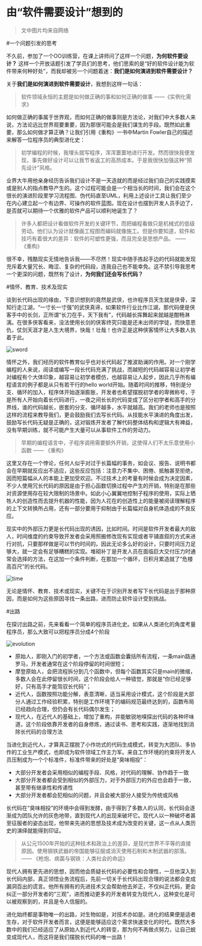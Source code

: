 由“软件需要设计”想到的
======================

>文中图片均来自网络

#一个问题引发的思考

不久前，参加了一个OO训练营，在课上讲师问了这样一个问题，**为何软件要设计？**
这样一个开放话题引发了学员们的思考，他们思索的是“好的软件设计能为软件带来何种好处”，而我却被另一个问题着迷：**我们是如何演进到软件需要设计？**

关于**我们是如何演进到软件需要设计**，我想到这样一句话：

>软件领域永恒的主题是如何做正确的事和如何正确的做事 ——《实例化需求》

如何做正确的事属于世界观，而如何正确的做事则是方法论，对我们中大多数人来说，方法论远比世界观要重要，因为那很可能会是我们谋生的手段。既然如此重要，那么如何做才算正确？让我们引用《重构》一书中Martin Fowler自己的描述来解答一位程序员的典型进化史：

>初学编程的时候，我埋头就写程序，浑浑噩噩地进行开发。然而很快我便发现，事先做好设计可以让我节省返工的高昂成本。于是我很快加强这种“预先设计”风格。

业界大牛用他亲身经历告诉我们设计不是一天造就的而是经过我们自己的实践摸索或是别人的指点教导产生的。这个过程可能会是一个相当长的时间，我们会在这个很长的演进阶段里学习流程图、伪代码直至UML，利用上述设计工具让我们至少在内心建立起一个有边界、可操作的软件蓝图。现在设计也摆到开发人员手边了，是否就可以期待一个优雅的软件产品可以顺利地诞生了？

>许多人都把设计看做软件开发的关键环节，而把编程看做只是机械式的低级劳动。他们认为设计就像画工程图而编码就像施工。但是你要知道，软件和技巧有着很大的差异：软件的可塑性更强，而且完全是思想产品。  —— 《重构》

很不幸，残酷现实无情地告诉我——不尽然！现实中随手拣起手边的代码就能发现充斥着大量冗长、晦涩、复杂的代码段，连我自己也不能幸免。这不禁引导我思考一个更深的问题，既然有了设计，**为何我们还会写长代码？**

#情怀、教育、技术及现实

谈到长代码出现的缘由，下意识想到的竟然是武侠，也许程序员天生就是侠骨，深知行走江湖，“一寸长一寸强”的武侠真谛，如果软件行业比作江湖，那代码便是侠客手中的长剑，正所谓“长刀在手，天下我有”，代码越长挥舞起来就越是酣畅淋漓。在很多侠客看来，没法使用长剑的侠客终究只能是还未出师的学徒，而快意恩仇，仗剑天涯才是人生大境界，快哉！壮哉！也许正是这种侠客情怀让大多数人执着于此。

![sword](http://pic.58pic.com/58pic/12/95/68/27N58PICkpb.jpg)

情怀之外，我们经历的软件教育似乎也对长代码起了推波助澜的作用。对一个刚学编程的人来说，阅读或编写一段长代码充满了挑战，而越短的代码越容易让初学者对编程有个大体印象，越容易让初学者模仿，也越容易让人起步，因此几乎所有编程语言的例子都是从只有若干行的hello world开始。随着时间的推移，特别是分支、循环的加入，程序体开始逐渐膨胀，开发者也希望摆脱初学者的卑微称号，于是所有人开始向着长代码进行，一夜之间长长的代码变成了区分初学者和高手的分界线，谁的代码越长，嵌套的分支、循环越多，水平就越高。我们的老师也是按照这样的流程来教导我们，更会鼓励我们去写长代码。从技能水平演进的角度出发，鼓励写长代码无疑是正确的，这对锻炼开发者了解代码整体结构和逻辑大有裨益，没有早期训练，就不可能产生大量可以从事软件工作的劳动力。

>早期的编程语言中，子程序调用需要额外开销，这使得人们不太乐意使用小函数 —— 《重构》

这里又存在一个悖论，任何人似乎对过于长篇幅的事务，如会议、报告、说明书都会在早期就反应出不适应，这些反应包括：注意力不集中、困倦、抵触甚至拒绝，因而短篇幅从人的本能上更加受欢迎。不过技术上的考量有时候会成为决定因素，不少人使用冗长代码的原因是由于担心函数切换过程中产生的开销，特别是在那些对资源使用存在较大限制的场景中。如此小心翼翼地控制子程序的使用，实际上牺牲人的创造性而去提升机器的性能，因为人花在的创造性上的能量被阅读理解程序的上下文转换所占用，还有一部分要用于抑制由于长篇幅对自身机体造成的不良反应。

现实中的外部压力更是长代码出现的诱因，比如时间。时间是软件开发者最大的敌人，时间维度的约束导致开发者会采用照搬修改现有实现或者平铺直叙的方式来进行对抗，只要那样做是可以节约时间的。因此无论多么好的设计，只要时间压力足够大，就一定会有足够糟糕的实现。堆砌补丁是开发人员在面临巨大交付压力时通常会选择的方法，在这加一个条件判断，在那加一个循环，日积月累造就了“危楼高百尺”的长代码。

![time](http://pic.xwh.cn/0/10/20/97/10209711_985845.jpg)

无论是情怀、教育、技术或现实，关键不在于识别开发者写下长代码是出于那种原因，而是如何为这些原因寻找一条出路，进而防止软件设计受到挑战。

#出路

在探讨出路之前，先来看看一个简单的程序员进化史。如果从人类进化的角度考量程序员，那么大致可以把程序员分成4个阶段

![evolution](http://pic1.mofangge.com/upload/papers/c09/20120412/2012041210534007413389.gif)

* 原始人，即刚入门的初学者，一个方法或函数会囊括所有流程，一条main路通罗马，开发者通常在这个阶段停留的时间很短；
* 摩登原始人，会把流程拆分到几个函数中，但每个函数其实只是main的微缩，多数人会在此停留很长时间，这个阶段会给人一种错觉，那就是“你已经足够好，只有高手才能驾驭长代码”；
* 近代人，函数按照功能分解，表意清晰，适当采用设计模式，这个阶段是大部分人通过工作经验积累，特别是工作环境下的编码规范最终达到的，函数布局已经趋向合理，但仍会有长代码偶尔发生；
* 现代人，在近代人的基础上，增加了重构，并能敏锐地嗅探出代码的各种坏味道，这个阶段依靠开发者的自身修炼，通过读书、思考和实践，逐渐地找到消除长代码的合理方法

当进化到近代人，才算真正摆脱了小作坊式的代码生成模式，转变为大团队、多协作的工业生产模式，也即成为软件领域工作主力军。来自工作环境的约束将开发人员压制成为一个个标准件，标准件带来的好处是“臭味相投”：

- 大部分开发者会采用相似的编程手段、风格，对代码的理解、协作趋于一致
- 大部分开发者都会受到相似的外部压力，对于外部压力的外应也会趋于一致，甚至带有继承性和传递性
- 大部分开发者都会犯相似的问题，并且会被大部分人接受为传统或风格

长代码在“臭味相投”的环境中会得到发酵，由于得到了多数人的认同，长代码会逐渐成为团队允许的灰色地带，直到现代人的出现来破坏它。现代人以一种破坏者甚至征服者的姿态出现，他带来先进的思想及技术成为改变的关键，这一点从人类历史的演绎就能得到印证。

>从公元1500年开始的这种技术和政治上的差异，是现代世界不平等的直接原因。使用钢铁武器的帝国能够征服或消灭使用石制和木制武器的部落。  —— 《枪炮、病菌与钢铁：人类社会的命运》

现代人拥有更先进的思想，因而他会质疑长代码的必要性和合理性，一旦他深入到长代码内部，真正领悟业务流程后，先前一切关于长代码出现合理的说法都会变成漏洞百出的谎言。他所有拥有的先进技术又会帮助他去斧正，不仅纠正代码，更会纠正一部分开发者的“三观”，进而推动更多的开发者转变为现代人，这种变化是可以被观察到的，并且是令人信服的。

进化始终都是事物唯一的出路，对生物如是，对技术亦如是。进化的结果便是适者生存，对于软件开发者而言，这便是能够适应这个需求快速变化的时代。既然大多数中的我们已经适应了从原始人到近代人的转变，那为何不再做点努力，让自己蜕变成现代人，而这将是我们摆脱长代码的唯一出路！




